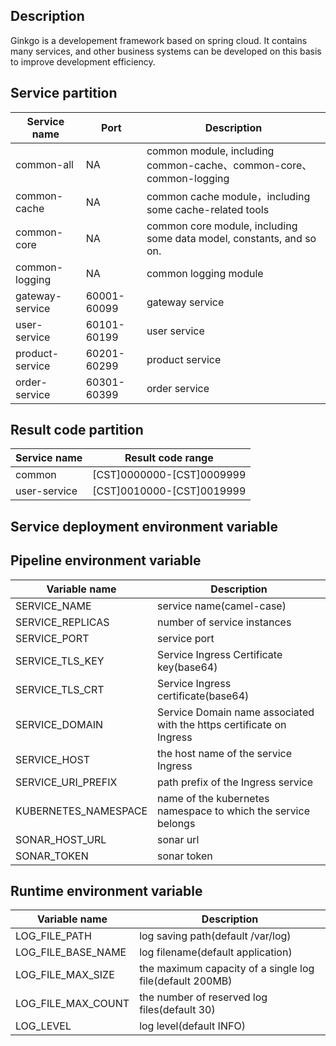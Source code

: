 ## Description

Ginkgo is a developement framework based on spring cloud. It contains many services, and other business systems can be
developed on this basis to improve development efficiency.

## Service partition

| Service name    | Port        | Description                                                          |
|-----------------|-------------|----------------------------------------------------------------------|
| common-all      | NA          | common module, including common-cache、common-core、common-logging     |
| common-cache    | NA          | common cache module，including some cache-related tools               |
| common-core     | NA          | common core module, including some data model, constants, and so on. |
| common-logging  | NA          | common logging module                                                |
| gateway-service | 60001-60099 | gateway service                                                      |
| user-service    | 60101-60199 | user service                                                         |
| product-service | 60201-60299 | product service                                                      |
| order-service   | 60301-60399 | order service                                                        |

## Result code partition

| Service name | Result code range             |
|--------------|-------------------------------|
| common       | \[CST\]0000000-\[CST\]0009999 |
| user-service | \[CST\]0010000-\[CST\]0019999 |

## Service deployment environment variable

## Pipeline environment variable

| Variable name        | Description                                                          |
|----------------------|----------------------------------------------------------------------|
| SERVICE_NAME         | service name(camel-case)                                             |
| SERVICE_REPLICAS     | number of service instances                                          |
| SERVICE_PORT         | service port                                                         |
| SERVICE_TLS_KEY      | Service Ingress Certificate key(base64)                              |
| SERVICE_TLS_CRT      | Service Ingress certificate(base64)                                  |
| SERVICE_DOMAIN       | Service Domain name associated with the https certificate on Ingress |
| SERVICE_HOST         | the host name of the service Ingress                                 |
| SERVICE_URI_PREFIX   | path prefix of the Ingress service                                   |
| KUBERNETES_NAMESPACE | name of the kubernetes namespace to which the service belongs        |
| SONAR_HOST_URL       | sonar url                                                            |
| SONAR_TOKEN          | sonar token                                                          |

## Runtime environment variable

| Variable name      | Description                                              |
|--------------------|----------------------------------------------------------|
| LOG_FILE_PATH      | log saving path(default /var/log)                        |
| LOG_FILE_BASE_NAME | log filename(default application)                        |
| LOG_FILE_MAX_SIZE  | the maximum capacity of a single log file(default 200MB) |
| LOG_FILE_MAX_COUNT | the number of reserved log files(default 30)             |
| LOG_LEVEL          | log level(default INFO)                                  |
